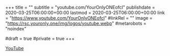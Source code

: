 +++
title = ""
subtitle = "youtube.com/YourOnlyONEofcl"
publishdate = 2020-03-25T06:00:00+00:00
lastmod = 2020-03-25T06:00:00+00:00
link = "https://www.youtube.com/YourOnlyONEofcl"
#linkRel = ""
image = "https://rsc.youronly.one/img/logos/youtube.webp"
#metarobots = "noindex"

#draft = true
#private = true
+++

[YouTube](https://www.youtube.com/YourOnlyONEofcl "YouTube")
